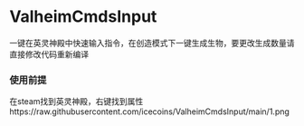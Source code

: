 # ValheimCmdsInput
一键在英灵神殿中快速输入指令，在创造模式下一键生成生物，要更改生成数量请直接修改代码重新编译

### 使用前提
在steam找到英灵神殿，右键找到属性https://raw.githubusercontent.com/icecoins/ValheimCmdsInput/main/1.png
